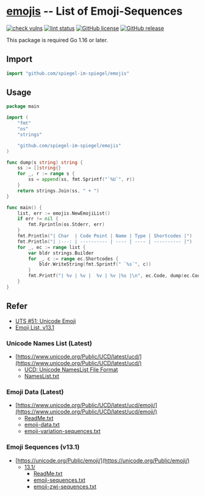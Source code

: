 # [emojis] -- List of Emoji-Sequences

[![check vulns](https://github.com/spiegel-im-spiegel/emojis/workflows/vulns/badge.svg)](https://github.com/spiegel-im-spiegel/emojis/actions)
[![lint status](https://github.com/spiegel-im-spiegel/emojis/workflows/lint/badge.svg)](https://github.com/spiegel-im-spiegel/emojis/actions)
[![GitHub license](https://img.shields.io/badge/license-Apache%202-blue.svg)](https://raw.githubusercontent.com/spiegel-im-spiegel/emojis/master/LICENSE)
[![GitHub release](https://img.shields.io/github/release/spiegel-im-spiegel/emojis.svg)](https://github.com/spiegel-im-spiegel/emojis/releases/latest)

This package is required Go 1.16 or later.

## Import

```go
import "github.com/spiegel-im-spiegel/emojis"
```

## Usage

```go
package main

import (
	"fmt"
	"os"
	"strings"

	"github.com/spiegel-im-spiegel/emojis"
)

func dump(s string) string {
	ss := []string{}
	for _, r := range s {
		ss = append(ss, fmt.Sprintf("`%U`", r))
	}
	return strings.Join(ss, " + ")
}

func main() {
	list, err := emojis.NewEmojiList()
	if err != nil {
		fmt.Fprintln(os.Stderr, err)
	}
	fmt.Println("| Char  | Code Point | Name | Type | Shortcodes |")
	fmt.Println("| :---: | ---------- | ---- | ---- | ---------- |")
	for _, ec := range list {
		var bldr strings.Builder
		for _, c := range ec.Shortcodes {
			bldr.WriteString(fmt.Sprintf(" `%s`", c))
		}
		fmt.Printf("| %v | %v |  %v | %v |%s |\n", ec.Code, dump(ec.Code), ec.Name, ec.SequenceType, bldr.String())
	}
}
```

## Refer

- [UTS #51: Unicode Emoji](http://www.unicode.org/reports/tr51/)
- [Emoji List, v13.1](http://www.unicode.org/emoji/charts/emoji-list.html)

### Unicode Names List (Latest)

- [https://www.unicode.org/Public/UCD/latest/ucd/](https://www.unicode.org/Public/UCD/latest/ucd/)
  - [UCD: Unicode NamesList File Format](https://www.unicode.org/Public/UCD/latest/ucd/NamesList.html)
  - [NamesList.txt](https://www.unicode.org/Public/UCD/latest/ucd/NamesList.txt)

### Emoji Data (Latest)

- [https://www.unicode.org/Public/UCD/latest/ucd/emoji/](https://www.unicode.org/Public/UCD/latest/ucd/emoji/)
  - [ReadMe.txt](https://www.unicode.org/Public/UCD/latest/ucd/emoji/ReadMe.txt)
  - [emoji-data.txt](https://www.unicode.org/Public/UCD/latest/ucd/emoji/emoji-data.txt)
  - [emoji-variation-sequences.txt](https://www.unicode.org/Public/UCD/latest/ucd/emoji/emoji-variation-sequences.txt)

### Emoji Sequences (v13.1)

- [https://unicode.org/Public/emoji/](https://unicode.org/Public/emoji/)
  - [13.1/](https://unicode.org/Public/emoji/13.1/)
    - [ReadMe.txt](https://unicode.org/Public/emoji/13.1/ReadMe.txt)
    - [emoji-sequences.txt](https://unicode.org/Public/emoji/13.1/emoji-sequences.txt)
    - [emoji-zwj-sequences.txt](https://unicode.org/Public/emoji/13.1/emoji-zwj-sequences.txt)

[emojis]: https://github.com/spiegel-im-spiegel/emojis "spiegel-im-spiegel/emojis: List of Emoji-Sequences"
